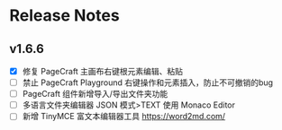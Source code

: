 # Release Notes

## v1.6.6

- [x] 修复 PageCraft 主画布右键根元素编辑、粘贴
- [ ] 禁止 PageCraft Playground 右键操作和元素插入，防止不可撤销的bug 
- [ ] PageCraft 组件新增导入/导出文件夹功能
- [ ] 多语言文件夹编辑器 JSON 模式>TEXT 使用 Monaco Editor
- [ ] 新增 TinyMCE 富文本编辑器工具 https://word2md.com/
